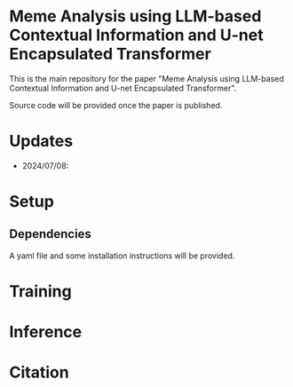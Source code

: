# Meme Analysis using LLM-based Contextual Information and U-net Encapsulated Transformer
This is the main repository for the paper "Meme Analysis using LLM-based Contextual Information and U-net Encapsulated Transformer".

Source code will be provided once the paper is published.

# Updates
- 2024/07/08:

# Setup

## Dependencies
A yaml file and some installation instructions will be provided.

# Training

# Inference

# Citation
